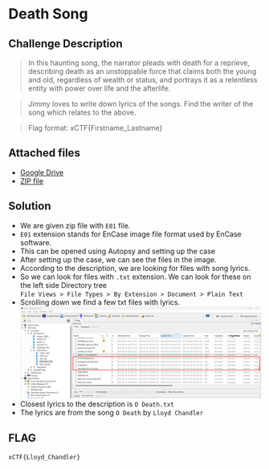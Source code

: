 # Death Song

## Challenge Description
> In this haunting song, the narrator pleads with death for a reprieve, describing death as an unstoppable force that claims both the young and old, regardless of wealth or status, and portrays it as a relentless entity with power over life and the afterlife.

> Jimmy loves to write down lyrics of the songs. Find the writer of the song which relates to the above.

> Flag format: xCTF{Firstname_Lastname}

## Attached files
* [Google Drive](https://drive.google.com/file/d/1FgVnISIXjyV9Rc7rm9phZY2hXDg2GRLB/view)
* [ZIP file](./JimmyWilson.zip)

## Solution
* We are given zip file with `E01` file. 
* `E01` extension stands for EnCase image file format used by EnCase software.
* This can be opened using Autopsy and setting up the case
* After setting up the case, we can see the files in the image.
* According to the description, we are looking for files with song lyrics.
* So we can look for files with `.txt` extension. We can look for these on the left side Directory tree   
`File Views > File Types > By Extension > Document > Plain Text`
* Scrolling down we find a few txt files with lyrics.
![autopsy](image.png)
* Closest lyrics to the description is `O Death.txt`
* The lyrics are from the song `O Death` by `Lloyd Chandler`

## FLAG
```
xCTF{Lloyd_Chandler}
```
